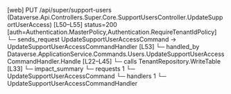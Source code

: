 [web] PUT /api/super/support-users  (Dataverse.Api.Controllers.Super.Core.SupportUsersController.UpdateSupportUserAccess)  [L50–L55] status=200 [auth=Authentication.MasterPolicy,Authentication.RequireTenantIdPolicy]
  └─ sends_request UpdateSupportUserAccessCommand -> UpdateSupportUserAccessCommandHandler [L53]
    └─ handled_by Dataverse.ApplicationService.Commands.Users.UpdateSupportUserAccessCommandHandler.Handle [L22–L45]
      └─ calls TenantRepository.WriteTable [L33]
  └─ impact_summary
    └─ requests 1
      └─ UpdateSupportUserAccessCommand
    └─ handlers 1
      └─ UpdateSupportUserAccessCommandHandler

